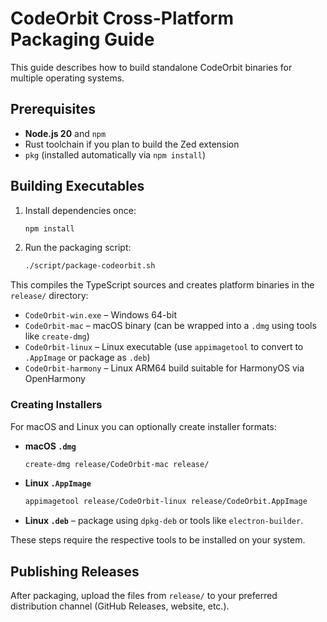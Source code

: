 # CodeOrbit Cross-Platform Packaging Guide

This guide describes how to build standalone CodeOrbit binaries for multiple operating systems.

## Prerequisites
- **Node.js 20** and `npm`
- Rust toolchain if you plan to build the Zed extension
- `pkg` (installed automatically via `npm install`)

## Building Executables

1. Install dependencies once:
   ```bash
   npm install
   ```

2. Run the packaging script:
   ```bash
   ./script/package-codeorbit.sh
   ```

This compiles the TypeScript sources and creates platform binaries in the `release/` directory:

- `CodeOrbit-win.exe` – Windows 64-bit
- `CodeOrbit-mac` – macOS binary (can be wrapped into a `.dmg` using tools like `create-dmg`)
- `CodeOrbit-linux` – Linux executable (use `appimagetool` to convert to `.AppImage` or package as `.deb`)
- `CodeOrbit-harmony` – Linux ARM64 build suitable for HarmonyOS via OpenHarmony

### Creating Installers

For macOS and Linux you can optionally create installer formats:

- **macOS `.dmg`**
  ```bash
  create-dmg release/CodeOrbit-mac release/
  ```

- **Linux `.AppImage`**
  ```bash
  appimagetool release/CodeOrbit-linux release/CodeOrbit.AppImage
  ```

- **Linux `.deb`** – package using `dpkg-deb` or tools like `electron-builder`.

These steps require the respective tools to be installed on your system.

## Publishing Releases

After packaging, upload the files from `release/` to your preferred distribution channel (GitHub Releases, website, etc.).
